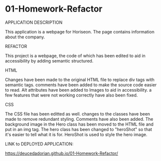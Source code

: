 # 01-Homework-Refactor

APPLICATION DESCRIPTION

This application is a webpage for Horiseon. The page contains information about the company.

REFACTOR

This project is a webpage, the code of which has been edited to aid in accessibility by adding semantic structured.

HTML

Changes have been made to the original HTML file to replace div tags with semantic tags. comments have been added to make the source code easier to read. Alt attributes have been added to Images to aid in accessibility. a few features that were not working correctly have also been fixed.

CSS

The CSS file has been editted as well. changes to the classes have been made to remove redundant styling. Comments have also been added. The background image in the Hero class has been moved to the HTML file and put in an img tag. The hero class has been changed to "heroShot" so that it's easier to tell what it is for. HeroShot is used to style the hero image.

LINK to DEPLOYED APPLICATION:

https://deucedadorian.github.io/01-Homework-Refactor/
